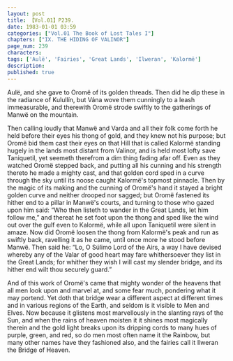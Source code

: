```yaml
---
layout: post
title: 【Vol.01】P239.
date: 1983-01-01 03:59
categories: ["Vol.01 The Book of Lost Tales I"]
chapters: ["IX. THE HIDING OF VALINOR"]
page_num: 239
characters: 
tags: ['Aulë', 'Fairies', 'Great Lands', 'Ilweran', 'Kalormë']
description: 
published: true
---
```


<p style="text-indent: 0;">
Aulë, and she gave to Oromë of its golden threads. Then did he dip these in the radiance of Kulullín, but Vána wove them cunningly to a leash immeasurable, and therewith Oromë strode swiftly to the gatherings of Manwë on the mountain.
</p>

Then calling loudly that Manwë and Varda and all their folk come forth he held before their eyes his thong of gold, and they knew not his purpose; but Oromë bid them cast their eyes on that Hill that is called Kalormë standing hugely in the lands most distant from Valinor, and is held most lofty save Taniquetil, yet seemeth therefrom a dim thing fading afar off. Even as they watched Oromë stepped back, and putting all his cunning and his strength thereto he made a mighty cast, and that golden cord sped in a curve through the sky until its noose caught Kalormë's topmost pinnacle. Then by the magic of its making and the cunning of Oromë's hand it stayed a bright golden curve and neither drooped nor sagged; but Oromë fastened its hither end to a pillar in Manwë's courts, and turning to those who gazed upon him said: “Who then listeth to wander in the Great Lands, let him follow me,” and thereat he set foot upon the thong and sped like the wind out over the gulf even to Kalormë, while all upon Taniquetil were silent in amaze. Now did Oromë loosen the thong from Kalormë's peak and run as swiftly back, ravelling it as he came, until once more he stood before Manwë. Then said he: “Lo, O Súlimo Lord of the Airs, a way I have devised whereby any of the Valar of good heart may fare whithersoever they list in the Great Lands; for whither they wish I will cast my slender bridge, and its hither end wilt thou securely guard.”

And of this work of Oromë's came that mighty wonder of the heavens that all men look upon and marvel at, and some fear much, pondering what it may portend. Yet doth that bridge wear a different aspect at different times and in various regions of the Earth, and seldom is it visible to Men and Elves. Now because it glistens most marvellously in the slanting rays of the Sun, and when the rains of heaven moisten it it shines most magically therein and the gold light breaks upon its dripping cords to many hues of purple, green, and red, so do men most often name it the Rainbow, but many other names have they fashioned also, and the fairies call it Ilweran the Bridge of Heaven.

